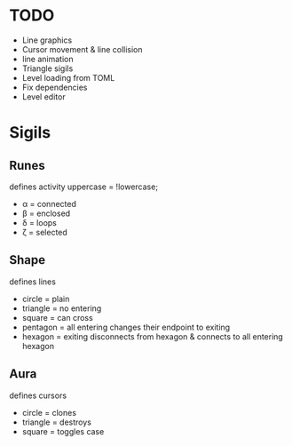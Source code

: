 # TODO
- Line graphics
- Cursor movement & line collision
- line animation
- Triangle sigils
- Level loading from TOML
- Fix dependencies
- Level editor

# Sigils
## Runes 
defines activity
uppercase = !lowercase;
- α = connected
- β = enclosed
- δ = loops
- ζ = selected

## Shape
defines lines
- circle = plain
- triangle = no entering
- square = can cross
- pentagon = all entering changes their endpoint to exiting
- hexagon = exiting disconnects from hexagon & connects to all entering hexagon

## Aura
defines cursors
- circle = clones
- triangle = destroys
- square = toggles case

